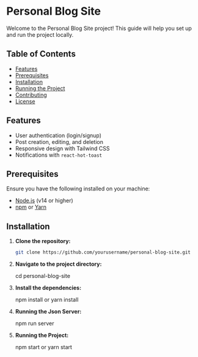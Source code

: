 # Personal Blog Site

Welcome to the Personal Blog Site project! This guide will help you set up and run the project locally.

## Table of Contents
- [Features](#features)
- [Prerequisites](#prerequisites)
- [Installation](#installation)
- [Running the Project](#running-the-project)
- [Contributing](#contributing)
- [License](#license)

## Features
- User authentication (login/signup)
- Post creation, editing, and deletion
- Responsive design with Tailwind CSS
- Notifications with `react-hot-toast`

## Prerequisites

Ensure you have the following installed on your machine:
- [Node.js](https://nodejs.org/) (v14 or higher)
- [npm](https://www.npmjs.com/) or [Yarn](https://yarnpkg.com/)

## Installation

1. **Clone the repository:**

   ```bash
   git clone https://github.com/yourusername/personal-blog-site.git

2. **Navigate to the project directory:**  

    cd personal-blog-site

3. **Install the dependencies:**  

    npm install or yarn install

4. **Running the Json Server:**

    npm run server

5. **Running the Project:**  

    npm start or yarn start

